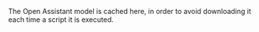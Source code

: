The Open Assistant model is cached here, in order to avoid downloading it each time a script it is executed.